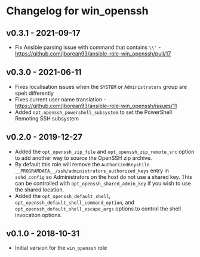 # Changelog for win_openssh

## v0.3.1 - 2021-09-17

* Fix Ansible parsing issue with command that contains `\\'` - https://github.com/jborean93/ansible-role-win_openssh/pull/17


## v0.3.0 - 2021-06-11

* Fixes localisation issues when the `SYSTEM` or `Administrators` group are spelt differently
* Fixes current user name translation - https://github.com/jborean93/ansible-role-win_openssh/issues/11
* Added `opt_openssh_powershell_subsystem` to set the PowerShell Remoting SSH subsystem


## v0.2.0 - 2019-12-27

* Added the `opt_openssh_zip_file` and `opt_openssh_zip_remote_src` option to add another way to source the OpenSSH zip archive.
* By default this role will remove the `AuthorizedKeysFile __PROGRAMDATA__/ssh/administrators_authorized_keys` entry in `sshd_config` so Administrators on the host do not use a shared key. This can be controlled with `opt_openssh_shared_admin_key` if you wish to use the shared location.
* Added the `opt_openssh_default_shell`, `opt_openssh_default_shell_command_option`, and `opt_openssh_default_shell_escape_args` options to control the shell invocation options.


## v0.1.0 - 2018-10-31

* Initial version for the `win_openssh` role

